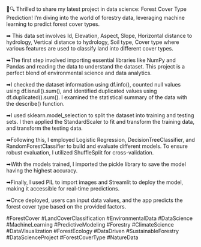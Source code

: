 🌳🔍 Thrilled to share my latest project in data science: Forest Cover Type Prediction!
I’m diving into the world of forestry data, leveraging machine learning to predict forest cover types. 

➡ This data set involves Id, Elevation, Aspect, Slope, Horizontal distance to hydrology, Vertical distance to hydrology, Soil type, Cover type where various features are used to classify land into different cover types.

➡The first step involved importing essential libraries like NumPy and Pandas and reading the data to understand the dataset. This project is a perfect blend of environmental science and data analytics.

➡I checked the dataset information using df.info(), counted null values using df.isnull().sum(), and identified duplicated values using df.duplicated().sum(). I examined the statistical summary of the data with the describe() function.

➡I used sklearn.model_selection to split the dataset into training and testing sets. I then applied the StandardScaler to fit and transform the training data, and transform the testing data.

➡Following this, I employed Logistic Regression, DecisionTreeClassifier, and RandomForestClassifier to build and evaluate different models. To ensure robust evaluation, I utilized ShuffleSplit for cross-validation.

➡With the models trained, I imported the pickle library to save the model having the highest accuracy.
 
➡Finally, I used PIL to import images and Streamlit to deploy the model, making it accessible for real-time predictions.

➡Once deployed, users can input data values, and the app predicts the forest cover type based on the provided factors.

#ForestCover #LandCoverClassification #EnvironmentalData #DataScience #MachineLearning #PredictiveModeling #Forestry #ClimateScience #DataVisualization #ForestEcology #DataDriven #SustainableForestry #DataScienceProject #ForestCoverType #NatureData
